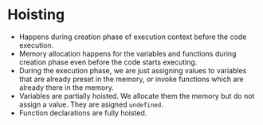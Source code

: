 # Hoisting

- Happens during creation phase of execution context before the code execution.
- Memory allocation happens for the variables and functions during creation phase even before the code starts executing.
- During the execution phase, we are just assigning values to variables that are already preset in the memory, or invoke functions which are already there in the memory.
- Variables are partially hoisted. We allocate them the memory but do not assign a value. They are asigned `undefined`.
- Function declarations are fully hoisted.

